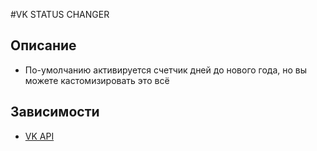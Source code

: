 #VK STATUS CHANGER
## Описание
+ По-умолчанию активируется счетчик дней до нового года, но вы можете кастомизировать это всё
## Зависимости 
+ [VK API](https://github.com/extremebleem/simple_vk_api)

